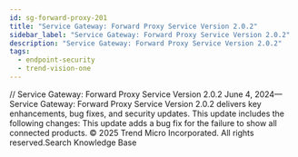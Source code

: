 ```yaml
---
id: sg-forward-proxy-201
title: "Service Gateway: Forward Proxy Service Version 2.0.2"
sidebar_label: "Service Gateway: Forward Proxy Service Version 2.0.2"
description: "Service Gateway: Forward Proxy Service Version 2.0.2"
tags:
  - endpoint-security
  - trend-vision-one
---
```


/*<![CDATA[*/ $('#title').html($('meta[name=map-description]').attr('content')); /*]]>*/ Service Gateway: Forward Proxy Service Version 2.0.2 June 4, 2024—Service Gateway: Forward Proxy Service Version 2.0.2 delivers key enhancements, bug fixes, and security updates. This update includes the following changes: This update adds a bug fix for the failure to show all connected products. © 2025 Trend Micro Incorporated. All rights reserved.Search Knowledge Base